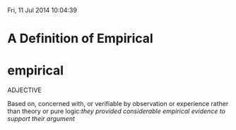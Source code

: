 
Fri, 11 Jul 2014 10:04:39 

# A Definition of Empirical

# empirical

ADJECTIVE

Based on, concerned with, or verifiable by observation or experience
rather than theory or pure logic:*they provided considerable empirical
evidence to support their argument*
